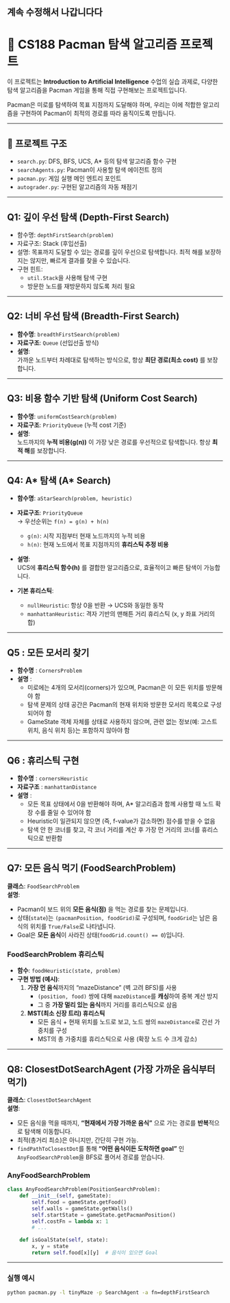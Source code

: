 ## 계속 수정해서 나갑니다다

# 🧠 CS188 Pacman 탐색 알고리즘 프로젝트

이 프로젝트는 **Introduction to Artificial Intelligence** 수업의 실습 과제로, 다양한 탐색 알고리즘을 Pacman 게임을 통해 직접 구현해보는 프로젝트입니다.

Pacman은 미로를 탐색하여 목표 지점까지 도달해야 하며, 우리는 이에 적합한 알고리즘을 구현하여 Pacman이 최적의 경로를 따라 움직이도록 만듭니다.

---

## 📁 프로젝트 구조

- `search.py`: DFS, BFS, UCS, A\* 등의 탐색 알고리즘 함수 구현
- `searchAgents.py`: Pacman이 사용할 탐색 에이전트 정의
- `pacman.py`: 게임 실행 메인 엔트리 포인트
- `autograder.py`: 구현된 알고리즘의 자동 채점기

---

## Q1: 깊이 우선 탐색 (Depth-First Search)

- 함수명: `depthFirstSearch(problem)`
- 자료구조: Stack (후입선출)
- 설명: 목표까지 도달할 수 있는 경로를 깊이 우선으로 탐색합니다. 최적 해를 보장하지는 않지만, 빠르게 결과를 찾을 수 있습니다.
- 구현 힌트:
  - `util.Stack`을 사용해 탐색 구현
  - 방문한 노드를 재방문하지 않도록 처리 필요

---

## Q2: 너비 우선 탐색 (Breadth-First Search)

- **함수명**: `breadthFirstSearch(problem)`
- **자료구조**: `Queue` (선입선출 방식)
- **설명**:  
  가까운 노드부터 차례대로 탐색하는 방식으로, 항상 **최단 경로(최소 cost)** 를 보장합니다.

---

## Q3: 비용 함수 기반 탐색 (Uniform Cost Search)

- **함수명**: `uniformCostSearch(problem)`
- **자료구조**: `PriorityQueue` (누적 cost 기준)
- **설명**:  
  노드까지의 **누적 비용(g(n))** 이 가장 낮은 경로를 우선적으로 탐색합니다. 항상 **최적 해**를 보장합니다.

---

## Q4: A\* 탐색 (A\* Search)

- **함수명**: `aStarSearch(problem, heuristic)`
- **자료구조**: `PriorityQueue`  
  → 우선순위는 `f(n) = g(n) + h(n)`

  - `g(n)`: 시작 지점부터 현재 노드까지의 누적 비용
  - `h(n)`: 현재 노드에서 목표 지점까지의 **휴리스틱 추정 비용**

- **설명**:  
  UCS에 **휴리스틱 함수(h)** 를 결합한 알고리즘으로, 효율적이고 빠른 탐색이 가능합니다.

- **기본 휴리스틱**:

  - `nullHeuristic`: 항상 0을 반환 → UCS와 동일한 동작
  - `manhattanHeuristic`: 격자 기반의 맨해튼 거리 휴리스틱 (x, y 좌표 거리의 합)

---

## Q5 : 모든 모서리 찾기

- **함수명** : `CornersProblem`
- **설명** :
  - 미로에는 4개의 모서리(corners)가 있으며, Pacman은 이 모든 위치를 방문해야 함
  - 탐색 문제의 상태 공간은 Pacman의 현재 위치와 방문한 모서리 목록으로 구성되어야 함
  - GameState 객체 자체를 상태로 사용하지 않으며, 관련 없는 정보(예: 고스트 위치, 음식 위치 등)는 포함하지 않아야 함

---

## Q6 : 휴리스틱 구현

- **함수명** : `cornersHeuristic`
- **자료구조** : `manhattanDistance`
- **설명** :
  - 모든 목표 상태에서 0을 반환해야 하며, A\* 알고리즘과 함께 사용할 때 노드 확장 수를 줄일 수 있어야 함
  - Heuristic이 일관되지 않으면 (즉, f-value가 감소하면) 점수를 받을 수 없음
  - 탐색 안 한 코너를 찾고, 각 코너 거리를 계산 후 가장 먼 거리의 코너를 휴리스틱으로 반환함

---

## Q7: 모든 음식 먹기 (FoodSearchProblem)

**클래스**: `FoodSearchProblem`  
**설명**:

- Pacman이 보드 위의 **모든 음식(점)** 을 먹는 경로를 찾는 문제입니다.
- 상태(`state`)는 `(pacmanPosition, foodGrid)`로 구성되며, `foodGrid`는 남은 음식의 위치를 `True/False`로 나타냅니다.
- Goal은 **모든 음식**이 사라진 상태(`foodGrid.count() == 0`)입니다.

### FoodSearchProblem 휴리스틱

- **함수**: `foodHeuristic(state, problem)`
- **구현 방법 (예시)**:
  1. **가장 먼 음식**까지의 “mazeDistance” (벽 고려 BFS)를 사용
     - `(position, food)` 쌍에 대해 `mazeDistance`를 **캐싱**하여 중복 계산 방지
     - 그 중 **가장 멀리 있는 음식**까지 거리를 휴리스틱으로 삼음
  2. **MST(최소 신장 트리) 휴리스틱**
     - 모든 음식 + 현재 위치를 노드로 보고, 노드 쌍의 `mazeDistance`로 간선 가중치를 구성
     - MST의 총 가중치를 휴리스틱으로 사용 (확장 노드 수 크게 감소)

---

## Q8: ClosestDotSearchAgent (가장 가까운 음식부터 먹기)

**클래스**: `ClosestDotSearchAgent`  
**설명**:

- 모든 음식을 먹을 때까지, **“현재에서 가장 가까운 음식”** 으로 가는 경로를 **반복**적으로 탐색해 이동합니다.
- 최적(총거리 최소)은 아니지만, 간단히 구현 가능.
- `findPathToClosestDot`를 통해 **“어떤 음식이든 도착하면 goal”** 인 `AnyFoodSearchProblem`을 BFS로 풀어서 경로를 얻습니다.

### AnyFoodSearchProblem

```python
class AnyFoodSearchProblem(PositionSearchProblem):
    def __init__(self, gameState):
        self.food = gameState.getFood()
        self.walls = gameState.getWalls()
        self.startState = gameState.getPacmanPosition()
        self.costFn = lambda x: 1
        # ...

    def isGoalState(self, state):
        x, y = state
        return self.food[x][y]  # 음식이 있으면 Goal
```

---

### 실행 예시

```bash
python pacman.py -l tinyMaze -p SearchAgent -a fn=depthFirstSearch
```
